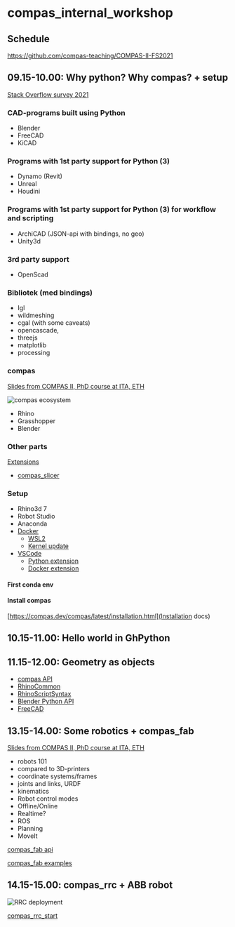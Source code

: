 # compas_internal_workshop

## Schedule

<https://github.com/compas-teaching/COMPAS-II-FS2021>

## 09.15-10.00: Why python? Why compas? + setup

[Stack Overflow survey 2021](https://insights.stackoverflow.com/survey/2021#most-popular-technologies-language)

### CAD-programs built using Python

- Blender
- FreeCAD
- KiCAD

### Programs with 1st party support for Python (3)

- Dynamo (Revit)
- Unreal
- Houdini

### Programs with 1st party support for Python (3) for workflow and scripting

- ArchiCAD (JSON-api with bindings, no geo)
- Unity3d

### 3rd party support

- OpenScad

### Bibliotek (med bindings)

- Igl
- wildmeshing
- cgal (with some caveats)
- opencascade,
- threejs
- matplotlib
- processing

### compas

[Slides from COMPAS II, PhD course at ITA, ETH](https://github.com/compas-teaching/COMPAS-II-FS2021)

![compas ecosystem](https://compas.dev/images/COMPAS_ecosystem_update.png)

- Rhino
- Grasshopper
- Blender

### Other parts

[Extensions](https://compas.dev/extensions.html)

- [compas_slicer](https://compas.dev/compas_slicer/latest/)

### Setup

- Rhino3d 7
- Robot Studio
- Anaconda
- [Docker](https://www.docker.com/get-started)
  - [WSL2](https://docs.microsoft.com/en-us/windows/wsl/install)
  - [Kernel update](https://docs.microsoft.com/en-us/windows/wsl/install-manual#step-4---download-the-linux-kernel-update-package)
- [VSCode](https://code.visualstudio.com/docs/?dv=win)
  - [Python extension](vscode:extension/ms-python.python)
  - [Docker extension](vscode:extension/ms-azuretools.vscode-docker)

#### First conda env

#### Install compas

[https://compas.dev/compas/latest/installation.html](Installation docs)

## 10.15-11.00: Hello world in GhPython



## 11.15-12.00: Geometry as objects

- [compas API](https://compas.dev/compas/latest/api.html)
- [RhinoCommon](https://developer.rhino3d.com/api/RhinoCommon/html/R_Project_RhinoCommon.htm)
- [RhinoScriptSyntax](https://developer.rhino3d.com/api/RhinoScriptSyntax/)
- [Blender Python API](https://docs.blender.org/api/current/index.html)
- [FreeCAD](https://wiki.freecadweb.org/Part_Module)

## 13.15-14.00: Some robotics + compas_fab

[Slides from COMPAS II, PhD course at ITA, ETH](https://github.com/compas-teaching/COMPAS-II-FS2021)

- robots 101
- compared to 3D-printers
- coordinate systems/frames
- joints and links, URDF
- kinematics
- Robot control modes
- Offline/Online
- Realtime?
- ROS
- Planning
- MoveIt

[compas_fab api](https://gramaziokohler.github.io/compas_fab/latest/reference.html)

[compas_fab examples](https://gramaziokohler.github.io/compas_fab/latest/examples.html)

## 14.15-15.00: compas_rrc + ABB robot

![RRC deployment](https://compas-rrc.github.io/compas_rrc/latest/_images/overview-diagram.png)

[compas_rrc_start](https://github.com/compas-rrc/compas_rrc_start)
